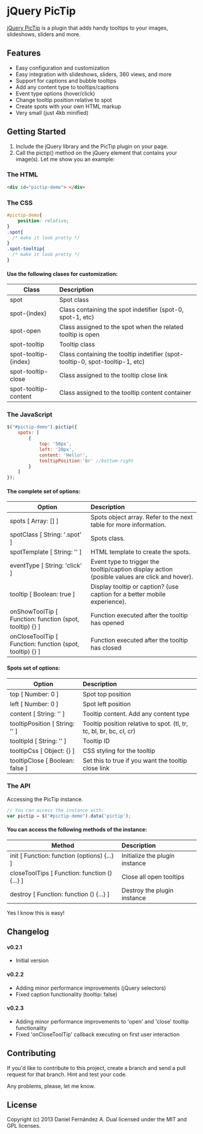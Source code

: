 jQuery PicTip
======

[jQuery PicTip](http://pictip.greenmandarine.net/) is a plugin that adds handy tooltips to your images, slideshows, sliders and more.

Features
--------

- Easy configuration and customization
- Easy integration with slideshows, sliders, 360 views, and more
- Support for captions and bubble tooltips
- Add any content type to tooltips/captions
- Event type options (hover/click)
- Change tooltip position relative to spot
- Create spots with your own HTML markup
- Very small (just 4kb minified)

Getting Started
---------------
1. Include the jQuery library and the PicTip plugin on your page.
2. Call the pictip() method on the jQuery element that contains your image(s). 
Let me show you an example:

### The HTML

```html
<div id="pictip-demo"> </div>
```

### The CSS

```css
#pictip-demo{
    position: relative;
}
.spot{
  /* make it look pretty */
}
.spot-tooltip{
  /* make it look pretty */
}
```

#### Use the following clases for customization:

| Class                | Description                                                                   |
| -------------------- |:----------------------------------------------------------------------------- |
| spot                 | Spot class                                                                    |
| spot-{index}         | Class containing the spot indetifier (spot-0, spot-1, etc)                    |
| spot-open            | Class assigned to the spot when the related tooltip is open                   |
| spot-tooltip         | Tooltip class                                                                 |
| spot-tooltip-{index} | Class containing the tooltip indetifier (spot-tooltip-0, spot-tooltip-1, etc) |
| spot-tooltip-close   | Class assigned to the tooltip close link                                      |
| spot-tooltip-content | Class assigned to the tooltip content container                               |

### The JavaScript
```javascript
$("#pictip-demo").pictip({
    spots: [
        { 
            top: '50px', 
            left: '20px', 
            content: 'Hello!', 
            tooltipPosition:'br' //bottom-right
        }
    ]
});
```

#### The complete set of options:

| Option                                                   | Description                                                                                    |
| -------------------------------------------------------- |:---------------------------------------------------------------------------------------------- |
| spots [ Array: [] ]                                      | Spots object array. Refer to the next table for more information.                              |
| spotClass [ String: '.spot' ]                            | Spots class.                                                                                   |
| spotTemplate [ String: '<a></a>' ]                       | HTML template to create the spots.                                                             |
| eventType [ String: 'click' ]                            | Event type to trigger the tooltip/caption display action (posible values are click and hover). |
| tooltip [ Boolean: true ]                                | Display tooltip or caption? (use caption for a better mobile experience).                      |
| onShowToolTip [ Function: function (spot, tooltip) {} ]  | Function executed after the tooltip has opened                                                 |
| onCloseToolTip [ Function: function (spot, tooltip) {} ] | Function executed after the tooltip has closed                                                 |

#### Spots set of options:

| Option                          | Description                                                         |
| ------------------------------- |:------------------------------------------------------------------- |
| top [ Number: 0 ]               | Spot top position                                                   |
| left [ Number: 0 ]              | Spot left position                                                  |
| content [ String: '' ]          | Tooltip content. Add any content type                               |
| tooltipPosition [ String: '' ]  | Tooltip position relative to spot. (tl, tr, tc, bl, br, bc, cl, cr) |
| tooltipId [ String: '' ]        | Tooltip ID                                                          |
| tooltipCss [ Object: {} ]       | CSS styling for the tooltip                                         |
| tooltipClose [ Boolean: false ] | Set this to true if you want the tooltip close link                 |

### The API
Accessing the PicTip instance.

```javascript
// You can access the instance with:
var pictip = $("#pictip-demo").data('pictip');
```

#### You can access the following methods of the instance:

| Method                                        | Description                    |
| --------------------------------------------- |:------------------------------ |
| init [ Function: function (options) {...} ]   | Initialize the plugin instance |
| closeToolTips [ Function: function () {...} ] | Close all open tooltips        |
| destroy [ Function: function () {...} ]       | Destroy the plugin instance    |

Yes I know this is easy!

## Changelog

#### v0.2.1 

- Initial version

#### v0.2.2

- Adding minor performance improvements (jQuery selectors)
- Fixed caption functionality (tooltip: false)

#### v0.2.3

- Adding minor performance improvements to 'open' and 'close' tooltip functionality
- Fixed 'onCloseToolTip' callback executing on first user interaction

## Contributing

If you'd like to contribute to this project, create a branch and send a pull request for that branch.
Hint and test your code.

Any problems, please, let me know.

## License
Copyright (c) 2013 Daniel Fernández A.
Dual licensed under the MIT and GPL licenses.